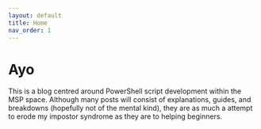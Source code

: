 ```yaml
---
layout: default
title: Home
nav_order: 1
---
```


# Ayo
This is a blog centred around PowerShell script development within the MSP space. Although many posts will consist of explanations, guides, and breakdowns (hopefully not of the mental kind), they are as much a attempt to erode my impostor syndrome as they are to helping beginners.

